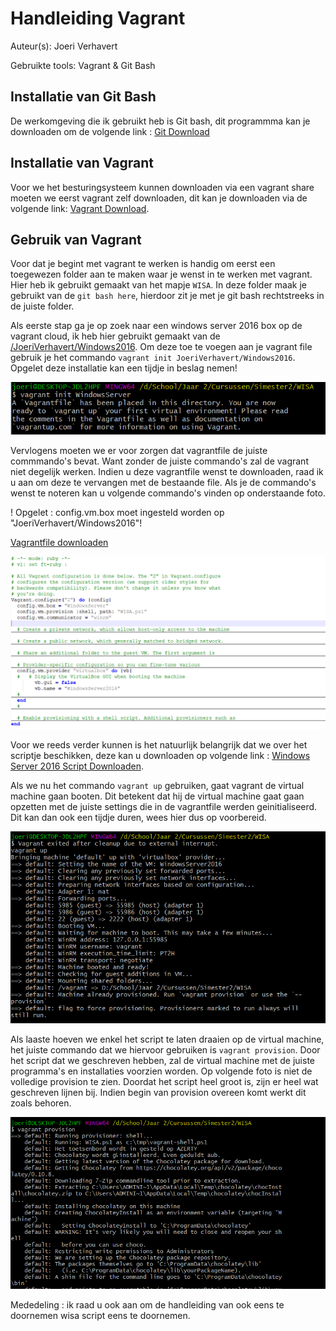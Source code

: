 # Handleiding Vagrant
Auteur(s): Joeri Verhavert

Gebruikte tools: Vagrant & Git Bash

## Installatie van Git Bash
De werkomgeving die ik gebruikt heb is Git bash, dit programmma kan je downloaden om de volgende link : [Git Download](https://git-scm.com/download)

## Installatie van Vagrant

Voor we het besturingsysteem kunnen downloaden via een vagrant share moeten we eerst vagrant zelf downloaden, dit kan je downloaden via de volgende link: [Vagrant Download](https://www.vagrantup.com/downloads.html).

## Gebruik van Vagrant

Voor dat je begint met vagrant te werken is handig om eerst een toegewezen folder aan te maken waar je wenst in te werken met vagrant. Hier heb ik gebruikt gemaakt van het mapje `WISA`. In deze folder maak je gebruikt van de `git bash here`, hierdoor zit je met je git bash rechtstreeks in de juiste folder.

Als eerste stap ga je op zoek naar een windows server 2016 box op de vagrant cloud, ik heb hier gebruikt gemaakt van de
[/JoeriVerhavert/Windows2016](https://app.vagrantup.com/JoeriVerhavert/boxes/WindowsServer2016). Om deze toe te voegen aan je vagrant file gebruik je het commando
`vagrant init JoeriVerhavert/Windows2016`. Opgelet deze installatie kan een tijdje in beslag nemen!

![Vagrant init Afbeelding](img/vagrantINIT.PNG)

Vervlogens moeten we er voor zorgen dat vagrantfile de juiste commmando's bevat. Want zonder de juiste commando's zal de vagrant niet degelijk werken. Indien u deze vagrantfile wenst te downloaden, raad ik u aan om deze te vervangen met de bestaande file. Als je de commando's wenst te noteren kan u volgende commando's vinden op onderstaande foto.

 ! Opgelet :  config.vm.box moet ingesteld worden op "JoeriVerhavert/Windows2016"!
 
[Vagrantfile downloaden](https://github.com/HoGentTIN/p2ops-g02/blob/master/opdracht02/WISA/Vagrantfile)

![Vagrantfile Afbeelding](img/vagrantfile.PNG)

Voor we reeds verder kunnen is het natuurlijk belangrijk dat we over het scriptje beschikken, deze kan u downloaden op volgende link : [Windows Server 2016 Script Downloaden](https://github.com/HoGentTIN/p2ops-g02/blob/master/opdracht02/WISA/WISA.ps1). 

Als we nu het commando `vagrant up` gebruiken, gaat vagrant de virtual machine gaan booten. Dit betekent dat hij de virtual machine gaat gaan opzetten met de juiste settings die in de vagrantfile werden geinitialiseerd. 
Dit kan dan ook een tijdje duren, wees hier dus op voorbereid.

![Vagrant Up Afbeelding](img/vagrantUP.PNG)

Als laaste hoeven we enkel het script te laten draaien op de virtual machine, het juiste commando dat we hiervoor gebruiken is `vagrant provision`. 
Door het script dat we geschreven hebben, zal de virtual machine met de juiste programma's en installaties voorzien worden. Op volgende foto is niet de volledige provision te zien. Doordat het script heel groot is, zijn er heel wat geschreven lijnen bij. Indien begin van provision overeen komt werkt dit zoals behoren.

![Vagrant provision Afbeelding](img/vagrantprovision.PNG)

Mededeling : ik raad u ook aan om de handleiding van ook eens te doornemen wisa script eens te doornemen.
